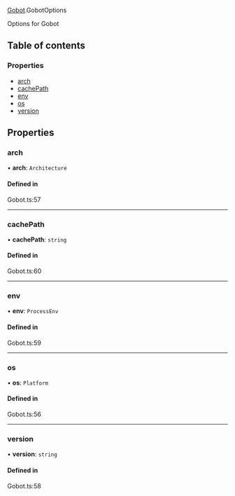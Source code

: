 [Gobot](../modules/Gobot.md).GobotOptions

Options for Gobot

## Table of contents

### Properties

- [arch](Gobot.GobotOptions.md#arch)
- [cachePath](Gobot.GobotOptions.md#cachepath)
- [env](Gobot.GobotOptions.md#env)
- [os](Gobot.GobotOptions.md#os)
- [version](Gobot.GobotOptions.md#version)

## Properties

### arch

• **arch**: `Architecture`

#### Defined in

Gobot.ts:57

___

### cachePath

• **cachePath**: `string`

#### Defined in

Gobot.ts:60

___

### env

• **env**: `ProcessEnv`

#### Defined in

Gobot.ts:59

___

### os

• **os**: `Platform`

#### Defined in

Gobot.ts:56

___

### version

• **version**: `string`

#### Defined in

Gobot.ts:58
